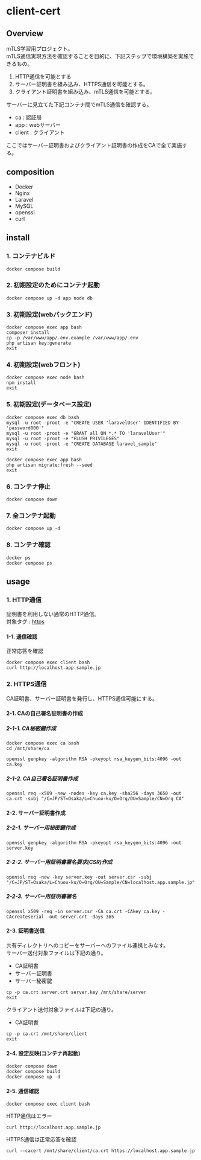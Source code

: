 # client-cert

## Overview
mTLS学習用プロジェクト。<br>
mTLS通信実現方法を確認することを目的に、下記ステップで環境構築を実施できるもの。
1. HTTP通信を可能とする
2. サーバー証明書を組み込み、HTTPS通信を可能とする。
3. クライアント証明書を組み込み、mTLS通信を可能とする。

サーバーに見立てた下記コンテナ間でmTLS通信を確認する。
- ca : 認証局
- app : webサーバー
- client : クライアント

ここではサーバー証明書およびクライアント証明書の作成をCAで全て実施する。

## composition
- Docker
- Nginx
- Laravel 
- MySQL
- openssl
- curl

## install
### 1. コンテナビルド
```shell
docker compose build
```

### 2. 初期設定のためにコンテナ起動
```shell
docker compose up -d app node db
```

### 3. 初期設定(webバックエンド)
```shell
docker compose exec app bash
composer install
cp -p /var/www/app/.env.example /var/www/app/.env
php artisan key:generate
exit
```

### 4. 初期設定(webフロント)
```shell
docker compose exec node bash
npm install
exit
```

### 5. 初期設定(データベース設定)
```shell
docker compose exec db bash
mysql -u root -proot -e "CREATE USER 'laravelUser' IDENTIFIED BY 'password000'"
mysql -u root -proot -e "GRANT all ON *.* TO 'laravelUser'"
mysql -u root -proot -e "FLUSH PRIVILEGES"
mysql -u root -proot -e "CREATE DATABASE laravel_sample"
exit
```
```shell
docker compose exec app bash
php artisan migrate:fresh --seed
exit
```

### 6. コンテナ停止
```shell
docker compose down
```

### 7. 全コンテナ起動
```shell
docker compose up -d
```

### 8. コンテナ確認
```shell
docker ps
docker compose ps
```

## usage
### 1. HTTP通信
証明書を利用しない通常のHTTP通信。<br>
対象タグ : [https](https://github.com/KawataniShinya/client-cert/tree/http)

#### 1-1. 通信確認
正常応答を確認
```shell
docker compose exec client bash
curl http://localhost.app.sample.jp
```

### 2. HTTPS通信
CA証明書、サーバー証明書を発行し、HTTPS通信可能にする。

#### 2-1. CAの自己署名証明書の作成
##### 2-1-1. CA秘密鍵作成
```shell
docker compose exec ca bash
cd /mnt/share/ca
```
```shell
openssl genpkey -algorithm RSA -pkeyopt rsa_keygen_bits:4096 -out ca.key
```

##### 2-1-2. CA自己署名証明書作成
```shell
openssl req -x509 -new -nodes -key ca.key -sha256 -days 3650 -out ca.crt -subj "/C=JP/ST=Osaka/L=Chuou-ku/O=Org/OU=Sample/CN=Org CA"
```

#### 2-2. サーバー証明書作成
##### 2-2-1. サーバー用秘密鍵作成
```shell
openssl genpkey -algorithm RSA -pkeyopt rsa_keygen_bits:4096 -out server.key
```

##### 2-2-2. サーバー用証明書署名要求(CSR)作成
```shell
openssl req -new -key server.key -out server.csr -subj "/C=JP/ST=Osaka/L=Chuou-ku/O=Org/OU=Sample/CN=localhost.app.sample.jp"
```

##### 2-2-3. サーバー用証明書署名
```shell
openssl x509 -req -in server.csr -CA ca.crt -CAkey ca.key -CAcreateserial -out server.crt -days 365
```

#### 2-3. 証明書送信
共有ディレクトリへのコピーをサーバーへのファイル連携とみなす。<br>
サーバー送付対象ファイルは下記の通り。
- CA証明書
- サーバー証明書
- サーバー秘密鍵
```shell
cp -p ca.crt server.crt server.key /mnt/share/server
exit
```

クライアント送付対象ファイルは下記の通り。
- CA証明書

```shell
cp -p ca.crt /mnt/share/client
exit
```

#### 2-4. 設定反映(コンテナ再起動)
```shell
docker compose down
docker compose build
docker compose up -d
```

#### 2-5. 通信確認
```shell
docker compose exec client bash
````

HTTP通信はエラー
```shell
curl http://localhost.app.sample.jp
```

HTTPS通信は正常応答を確認
```shell
curl --cacert /mnt/share/client/ca.crt https://localhost.app.sample.jp
```